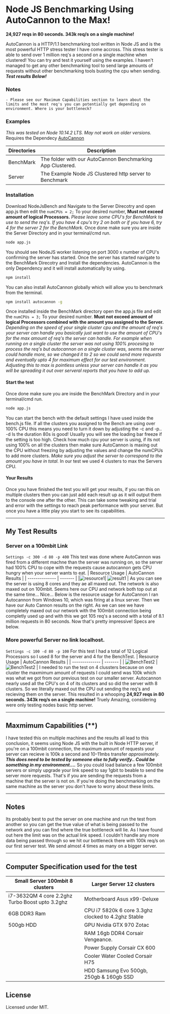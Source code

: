 # Node JS Benchmarking Using AutoCannon to the Max!
**24,927 reqs in 80 seconds. 343k req/s on a single machine!**

AutoCannon is a HTTP/1.1 benchmarking tool written in Node JS and is the most powerful HTTP stress tester I have come accross. This stress tester is able to send over 1 million req's a second on a single machine when clustered!
You can try and test it yourself using the examples. I haven't managed to get any other benchmarking tool to send large amounts of requests without other benchmarking tools busting the cpu when sending.
***Test results Below!***

### Notes
    - Please see our Maximum Capabilities section to learn about the limits and the most req's you can potentially get depending on environment. Where is your bottleneck?

### Examples
*This was tested on Node 10.14.2 LTS. May not work on older versions.*
Requires the Dependecy [AutoCannon](https://github.com/mcollina/autocannon)

| Directories | Description |
| ------ | ------ |
| BenchMark | The folder with our AutoCannon Benchmarking App Clustered.  |
| Server | The Example Node JS Clustered http server to Benchmark |

### Installation
Download NodeJsBench and Navigate to the Server Direcotry and open app.js then edit the `numCPUs = 2;` To your desired number, **Must not exceed amount of logical Processors.** *Please leave some CPU's for BenchMark to use to send the req's. If you have 4 cpu's try 2 on both or if you have 6, try 4 for the server 2 for the BenchMark.*
Once done make sure you are inside the Server Directory and in your terminal/cmd run.
```sh
node app.js
```
You should see NodeJS worker listening on port 3000 x number of CPU's confirming the server has started.
Once the server has started navigate to the BenchMark Direcotry and Install the dependencies. AutoCannon is the only Dependency and it will install automatically by using.
```sh
npm install
```
You can also install AutoCannon globally which will allow you to benchmark from the terminal.
```sh
npm install autocannon -g
```
Once installed inside the BenchMark directory open the app.js file and edit the `numCPUs = 3;` To your desired number.
**Must not exceed amount of logical Processors combined with the amount you assigned to the Server.**
*Depending on the speed of your single cluster cpu and the amount of req's your server can handle you basically just want to use the amount of CPU's for the max amount of req's the server can handle. For example when running on a single cluster the server was not using 100% procesing to process the req's but autocannon on a single cluster was, seems the server could handle more, so we changed it to 2 so we could send more requests and eventually upto 4 for maximum effect for our test environment. Adjusting this to max is pointless unless your server can handle it as you will be spreading it out over serveral reports that you have to add up.*
#### Start the test
Once done make sure you are inside the BenchMark Directory and in your terminal/cmd run.
```sh
node app.js
```
You can start the bench with the default settings I have used inside the bench.js file.
If all the clusters you assigned to the Bench are using over 100% CPU this means you need to turn it down by adjusting the -c and -p.. -d Is the duration 80s is good! Usually you will see the loading bar freeze if the setting is too high. Check how much cpu your server is using, if its not using 100% on all the clusters then make sure AutoCannon is maxing out the CPU without freezing by adjusting the values and change the numCPUs to add more clusters. *Make sure you adjust the server to correspond to the amount you have in total.* In our test we used 4 clusters to max the Servers CPU.
#### Your Results
Once you have finished the test you will get your results, if you ran this on multiple clusters then you can just add each result up as it will output them to the console one after the other. This can take some tweaking and trial and error with the settings to reach peak performance with your server. But once you have a little play you start to see its capabilities.
___
## My Test Results
### Server on a 100mbit Link
`Settings -c 300 -d 80 -p 400`
This test was done where AutoCannon was fired from a different machne than the server was running on, so the server had 100% CPU to cope with the requests cause autocannon gets CPU hungry when your server wants to eat.
| Resource Usage | AutoCannon Results |
| -------------- | ------- |
|![resource1](https://i.imgur.com/qtwmUPZ.png)| ![result1](https://i.imgur.com/Sag3hYp.png) |
As you can see the server is using 8 cores and they ae all maxed out. The network is also maxed out on 100mbit. Seems here our CPU and network both top out at the same time... Nice... Below is the resource usage for AutoCannon I ran Autocannon from Windows 10, which was firing at a linux server. Then we have our Auto Cannon results on the right. As we can see we have completely maxed out our network with the 100mbit connection being completly used up and with this we got 105 req's a second with a total of 8.1 million requests in 80 seconds. Now that's pretty impressive! Specs are below. 
### More powerful Server no link localhost.
`Settings -c 100 -d 80 -p 100`
For this test I had a total of 12 Logical Processors so I used 8 for the server and 4 for the BenchTest.
| Resource Usage | AutoCannon Results |
| -------------- | ------- |
| ![BenchTest2](https://i.imgur.com/0Cr7HgO.png) | ![BenchTest2](https://i.imgur.com/xDNF9s9.png) |
I needed to run the test on 4 clussters because on one cluster the maxmimum amount of requests I could send was 100k which was what we got from our previous test on our smaller server. Autocannon nearly used all the CPU's on 4 of its clusters and so did the server with 8 clusters. So we literally maxed out the CPU out sending the req's and recieving them on the server. This resulted in a whooping **24,927 reqs in 80 seconds. 343k req/s on a single machine!** Truely Amazing, considering were only testing nodes basic http server.
___
## Maxmimum Capabilities (**)
I have tested this on multiple machines and the results all lead to this conclusion, it seems using Node JS with the built in Node HTTP server, if you're on a 100mbit connection, the maximum amount of requests your server can recieve is 100k a second and 10-11mbs transfer *approximately.* ***This does need to be tested by someone else to fully verify.. Could be something in my environment....*** So you could load balance a few 100mbit servers or simply upgrade your link speed to say 1gbit to beable to send the server more requests. That's if you are sending the requests from a machine that the server is not on. If you're doing the benchmarking on the same machine as the server you don't have to worry about these limits.
___
## Notes
Its probably best to put the server on one machine and run the test from another so you can get the true value of what is being passed to the network and you can find where the true bottleneck will lie. As I have found out here the limit was on the actual link speed. I couldn't handle any more data being passed through so we hit our bottleneck there with 100k req/s on our first server test. We send almost 4 times as many on a bigger server.
___
## Computer Specification used for the test
| Small Server 100mbit 8 clusters | Larger Server 12 clusters |
| ------------------------------- | ------------------------- |
| i7-3632QM 4 core 2.2ghz Turbo Boost upto 3.2ghz | Motherboard Asus x99-Deluxe |
| 6GB DDR3 Ram | CPU i7 5820k 6 core 3.3ghz clocked to 4.2ghz Stable |
| 500gb HDD| GPU Nvidia GTX 970 Zotac |
|| RAM 16gb DDR4 Corsair Vengeance.|
||Power Supply Corsair CX 600|
|| Cooler Water Cooled Corsair H75 |
|| HDD Samsung Evo 500gb, 250gb & 160gb SSD |
## License
Licensed under MIT.
